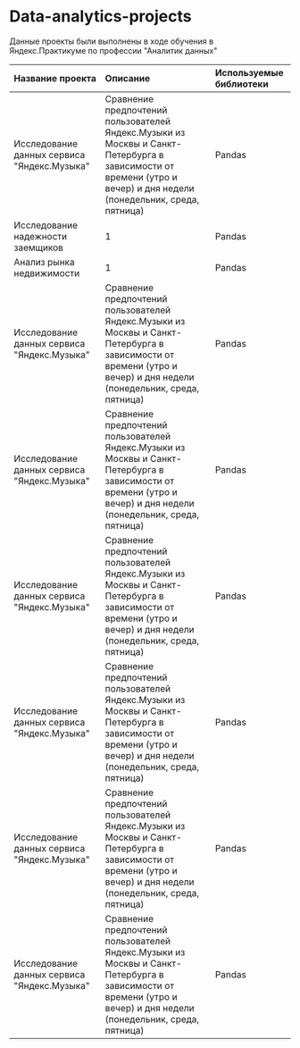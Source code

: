 # Data-analytics-projects
Данные проекты были выполнены в ходе обучения в Яндекс.Практикуме по профессии "Аналитик данных"


| Название проекта | Описание | Используемые библиотеки |
| :-------------------- | :--------------------- |:---------------------------|
| Исследование данных сервиса "Яндекс.Музыка" | Сравнение предпочтений пользователей Яндекс.Музыки из Москвы и Санкт-Петербурга в зависимости от времени (утро и вечер) и дня недели (понедельник, среда, пятница) | Pandas |
| Исследование надежности заемщиков | 1 | Pandas |
| Анализ рынка недвижимости | 1 | Pandas |
| Исследование данных сервиса "Яндекс.Музыка" | Сравнение предпочтений пользователей Яндекс.Музыки из Москвы и Санкт-Петербурга в зависимости от времени (утро и вечер) и дня недели (понедельник, среда, пятница) | Pandas |
| Исследование данных сервиса "Яндекс.Музыка" | Сравнение предпочтений пользователей Яндекс.Музыки из Москвы и Санкт-Петербурга в зависимости от времени (утро и вечер) и дня недели (понедельник, среда, пятница) | Pandas |
| Исследование данных сервиса "Яндекс.Музыка" | Сравнение предпочтений пользователей Яндекс.Музыки из Москвы и Санкт-Петербурга в зависимости от времени (утро и вечер) и дня недели (понедельник, среда, пятница) | Pandas |
| Исследование данных сервиса "Яндекс.Музыка" | Сравнение предпочтений пользователей Яндекс.Музыки из Москвы и Санкт-Петербурга в зависимости от времени (утро и вечер) и дня недели (понедельник, среда, пятница) | Pandas |
| Исследование данных сервиса "Яндекс.Музыка" | Сравнение предпочтений пользователей Яндекс.Музыки из Москвы и Санкт-Петербурга в зависимости от времени (утро и вечер) и дня недели (понедельник, среда, пятница) | Pandas |
| Исследование данных сервиса "Яндекс.Музыка" | Сравнение предпочтений пользователей Яндекс.Музыки из Москвы и Санкт-Петербурга в зависимости от времени (утро и вечер) и дня недели (понедельник, среда, пятница) | Pandas |
